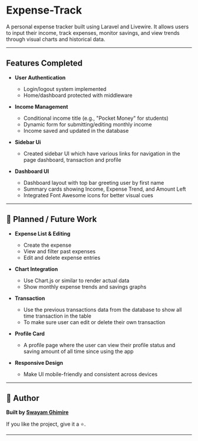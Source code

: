 # Expense-Track

A personal expense tracker built using Laravel and Livewire. It allows users to input their income, track expenses, monitor savings, and view trends through visual charts and historical data.

---

## Features Completed

- **User Authentication**
  - Login/logout system implemented
  - Home/dashboard protected with middleware

- **Income Management**
  - Conditional income title (e.g., "Pocket Money" for students)
  - Dynamic form for submitting/editing monthly income
  - Income saved and updated in the database

- **Sidebar Ui**
  - Created sidebar UI which have various links for navigation in the page dashboard, transaction and profile

- **Dashboard UI**
  - Dashboard layout with top bar greeting user by first name
  - Summary cards showing Income, Expense Trend, and Amount Left
  - Integrated Font Awesome icons for better visual cues

---

## 📌 Planned / Future Work

- **Expense List & Editing**
  - Create the expense
  - View and filter past expenses
  - Edit and delete expense entries

- **Chart Integration**
  - Use Chart.js or similar to render actual data
  - Show monthly expense trends and savings graphs

- **Transaction**
  - Use the previous transactions data from the database to show all time transaction in the table
  - To make sure user can edit or delete their own transaction

- **Profile Card**
  - A profile page where the user can view their profile status and saving amount of all time since using the app

- **Responsive Design**
  - Make UI mobile-friendly and consistent across devices

---

## 👤 Author

**Built by [Swayam Ghimire](https://github.com/Swayam-Ghimire)**

If you like the project, give it a ⭐.

---